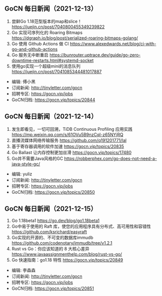 
## GoCN 每日新闻（2021-12-13）

1. 尝鲜Go 1.18范型版本的map和slice！ https://juejin.cn/post/7040800455349239822
2. Go 实现可序列化的 Roaring Bitmaps https://dgraph.io/blog/post/serialized-roaring-bitmaps-golang/
3. Go 使用 Github Actions 做 CI https://www.alexedwards.net/blog/ci-with-go-and-github-actions
4. Go 服务无中断重启 https://bunrouter.uptrace.dev/guide/go-zero-downtime-restarts.html#systemd-socket
5. 使用go实现一个超级mini的消息队列 https://juejin.cn/post/7041085344481017887

- 编辑: 傅小黑
- 订阅新闻: http://tinyletter.com/gocn
- 招聘专区: https://gocn.vip/jobs
- GoCN归档: https://gocn.vip/topics/20844

## GoCN 每日新闻（2021-12-14）

1. 发生即看见，一切可回溯，TiDB  Continuous Profiling 应用实践 https://mp.weixin.qq.com/s/61OVu5B9nzCqI-z65NYjRQ
2. 直播流媒体网络传输服务 https://github.com/q191201771/lal
3. 基于寄存器调用的软件加速 https://gocn.vip/topics/20835
4. Go Ballast 让内存控制更加丝滑 https://gocn.vip/topics/17480
5. Go并不需要Java风格的GC https://robberphex.com/go-does-not-need-a-java-style-gc/

- 编辑: yuliz
- 订阅新闻: http://tinyletter.com/gocn
- 招聘专区: https://gocn.vip/jobs
- GoCN归档: https://gocn.vip/topics/20850

## GoCN 每日新闻（2021-12-15）

1. Go 1.18beta1 https://go.dev/blog/go1.18beta1
2. Go中易于使用的 Raft 库，使您的应用程序具有分布式、高可用性和容错性 https://github.com/ksrichard/easyraft
3. Go实现的开源的、不可变的数据库immudb  https://github.com/codenotary/immudb/tree/v1.2.1
4. Rust vs Go：你应该知道的 8 大核心差异 https://www.javaassignmenthelp.com/blog/rust-vs-go/
5. Go 快速指南：go1.18 特性 https://gocn.vip/topics/20849

- 编辑: 李森森
- 订阅新闻: http://tinyletter.com/gocn
- 招聘专区: https://gocn.vip/jobs
- GoCN归档: https://gocn.vip/topics/20851
